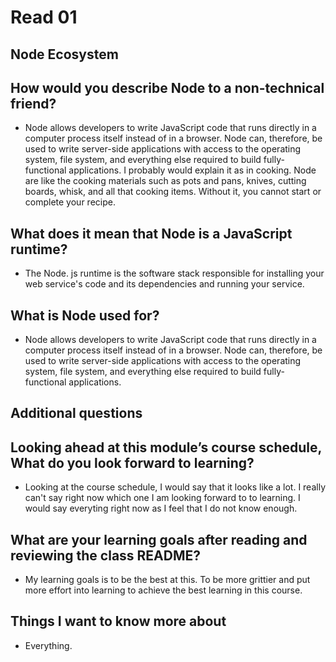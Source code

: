 # Read 01

## Node Ecosystem

## How would you describe Node to a non-technical friend?

- Node allows developers to write JavaScript code that runs directly in a computer process itself instead of in a browser. Node can, therefore, be used to write server-side applications with access to the operating system, file system, and everything else required to build fully-functional applications. I probably would explain it as in cooking. Node are like the cooking materials such as pots and pans, knives, cutting boards, whisk, and all that cooking items. Without it, you cannot start or complete your recipe.

## What does it mean that Node is a JavaScript runtime?

- The Node. js runtime is the software stack responsible for installing your web service's code and its dependencies and running your service. 

## What is Node used for?

- Node allows developers to write JavaScript code that runs directly in a computer process itself instead of in a browser. Node can, therefore, be used to write server-side applications with access to the operating system, file system, and everything else required to build fully-functional applications.

## Additional questions

## Looking ahead at this module’s course schedule, What do you look forward to learning?

- Looking at the course schedule, I would say that it looks like a lot. I really can't say right now which one I am looking forward to to learning. I would say everyting right now as I feel that I do not know enough.

## What are your learning goals after reading and reviewing the class README?

- My learning goals is to be the best at this. To be more grittier and put more effort into learning to achieve the best learning in this course.

## Things I want to know more about

- Everything.
